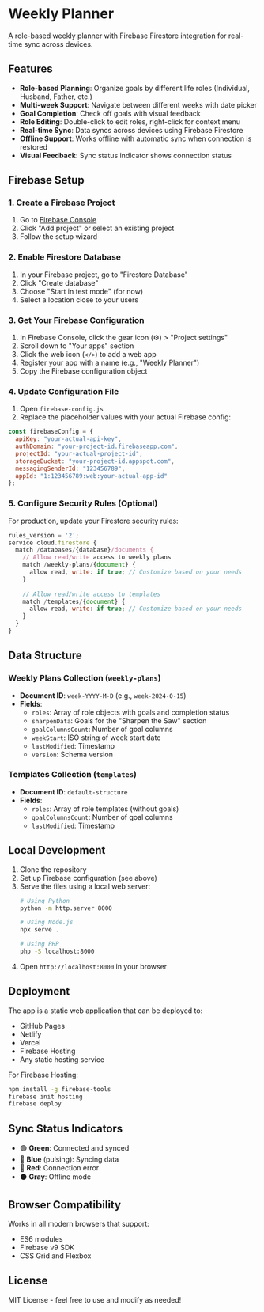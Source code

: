 # Weekly Planner

A role-based weekly planner with Firebase Firestore integration for real-time sync across devices.

## Features

- **Role-based Planning**: Organize goals by different life roles (Individual, Husband, Father, etc.)
- **Multi-week Support**: Navigate between different weeks with date picker
- **Goal Completion**: Check off goals with visual feedback
- **Role Editing**: Double-click to edit roles, right-click for context menu
- **Real-time Sync**: Data syncs across devices using Firebase Firestore
- **Offline Support**: Works offline with automatic sync when connection is restored
- **Visual Feedback**: Sync status indicator shows connection status

## Firebase Setup

### 1. Create a Firebase Project

1. Go to [Firebase Console](https://console.firebase.google.com/)
2. Click "Add project" or select an existing project
3. Follow the setup wizard

### 2. Enable Firestore Database

1. In your Firebase project, go to "Firestore Database"
2. Click "Create database"
3. Choose "Start in test mode" (for now)
4. Select a location close to your users

### 3. Get Your Firebase Configuration

1. In Firebase Console, click the gear icon (⚙️) > "Project settings"
2. Scroll down to "Your apps" section
3. Click the web icon (`</>`) to add a web app
4. Register your app with a name (e.g., "Weekly Planner")
5. Copy the Firebase configuration object

### 4. Update Configuration File

1. Open `firebase-config.js`
2. Replace the placeholder values with your actual Firebase config:

```javascript
const firebaseConfig = {
  apiKey: "your-actual-api-key",
  authDomain: "your-project-id.firebaseapp.com",
  projectId: "your-actual-project-id",
  storageBucket: "your-project-id.appspot.com",
  messagingSenderId: "123456789",
  appId: "1:123456789:web:your-actual-app-id"
};
```

### 5. Configure Security Rules (Optional)

For production, update your Firestore security rules:

```javascript
rules_version = '2';
service cloud.firestore {
  match /databases/{database}/documents {
    // Allow read/write access to weekly plans
    match /weekly-plans/{document} {
      allow read, write: if true; // Customize based on your needs
    }
    
    // Allow read/write access to templates
    match /templates/{document} {
      allow read, write: if true; // Customize based on your needs
    }
  }
}
```

## Data Structure

### Weekly Plans Collection (`weekly-plans`)
- **Document ID**: `week-YYYY-M-D` (e.g., `week-2024-0-15`)
- **Fields**:
  - `roles`: Array of role objects with goals and completion status
  - `sharpenData`: Goals for the "Sharpen the Saw" section
  - `goalColumnsCount`: Number of goal columns
  - `weekStart`: ISO string of week start date
  - `lastModified`: Timestamp
  - `version`: Schema version

### Templates Collection (`templates`)
- **Document ID**: `default-structure`
- **Fields**:
  - `roles`: Array of role templates (without goals)
  - `goalColumnsCount`: Number of goal columns
  - `lastModified`: Timestamp

## Local Development

1. Clone the repository
2. Set up Firebase configuration (see above)
3. Serve the files using a local web server:
   ```bash
   # Using Python
   python -m http.server 8000
   
   # Using Node.js
   npx serve .
   
   # Using PHP
   php -S localhost:8000
   ```
4. Open `http://localhost:8000` in your browser

## Deployment

The app is a static web application that can be deployed to:
- GitHub Pages
- Netlify
- Vercel
- Firebase Hosting
- Any static hosting service

For Firebase Hosting:
```bash
npm install -g firebase-tools
firebase init hosting
firebase deploy
```

## Sync Status Indicators

- 🟢 **Green**: Connected and synced
- 🔵 **Blue** (pulsing): Syncing data
- 🔴 **Red**: Connection error
- ⚫ **Gray**: Offline mode

## Browser Compatibility

Works in all modern browsers that support:
- ES6 modules
- Firebase v9 SDK
- CSS Grid and Flexbox

## License

MIT License - feel free to use and modify as needed!